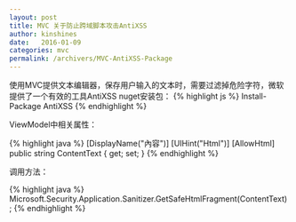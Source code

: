 ```yaml
---
layout: post
title: MVC 关于防止跨域脚本攻击AntiXSS
author: kinshines
date:   2016-01-09
categories: mvc
permalink: /archivers/MVC-AntiXSS-Package
---
```


使用MVC提供文本编辑器，保存用户输入的文本时，需要过滤掉危险字符，微软提供了一个有效的工具AntiXSS
nuget安装包：
{% highlight js %}
Install-Package AntiXSS
{% endhighlight %}

ViewModel中相关属性：

{% highlight java %}
[DisplayName("內容")]
[UIHint("Html")]
[AllowHtml]
public string ContentText { get; set; }
{% endhighlight %}

调用方法：

{% highlight java %}
Microsoft.Security.Application.Sanitizer.GetSafeHtmlFragment(ContentText);
{% endhighlight %}
